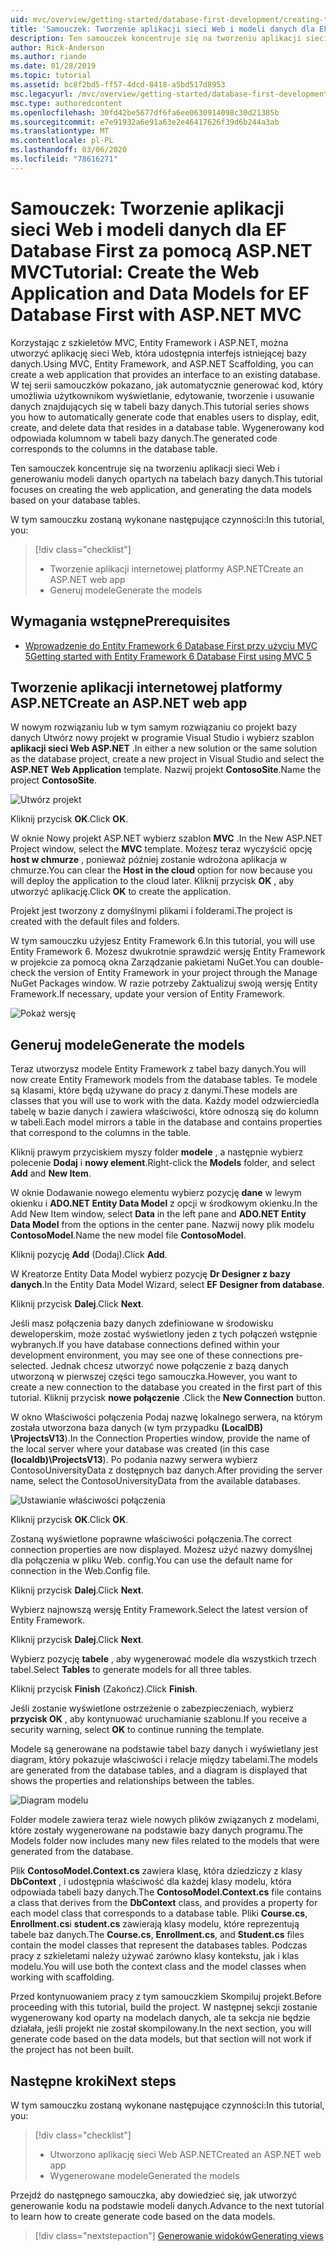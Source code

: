 ```yaml
---
uid: mvc/overview/getting-started/database-first-development/creating-the-web-application
title: 'Samouczek: Tworzenie aplikacji sieci Web i modeli danych dla EF Database First za pomocą ASP.NET MVC'
description: Ten samouczek koncentruje się na tworzeniu aplikacji sieci Web i generowaniu modeli danych opartych na tabelach bazy danych.
author: Rick-Anderson
ms.author: riande
ms.date: 01/28/2019
ms.topic: tutorial
ms.assetid: bc8f2bd5-ff57-4dcd-8418-a5bd517d8953
msc.legacyurl: /mvc/overview/getting-started/database-first-development/creating-the-web-application
msc.type: authoredcontent
ms.openlocfilehash: 30fd42be5677df6fa6ee0630914098c30d21385b
ms.sourcegitcommit: e7e91932a6e91a63e2e46417626f39d6b244a3ab
ms.translationtype: MT
ms.contentlocale: pl-PL
ms.lasthandoff: 03/06/2020
ms.locfileid: "78616271"
---
```

# <a name="tutorial-create-the-web-application-and-data-models-for-ef-database-first-with-aspnet-mvc"></a><span data-ttu-id="4cfd3-103">Samouczek: Tworzenie aplikacji sieci Web i modeli danych dla EF Database First za pomocą ASP.NET MVC</span><span class="sxs-lookup"><span data-stu-id="4cfd3-103">Tutorial: Create the Web Application and Data Models for EF Database First with ASP.NET MVC</span></span>

 <span data-ttu-id="4cfd3-104">Korzystając z szkieletów MVC, Entity Framework i ASP.NET, można utworzyć aplikację sieci Web, która udostępnia interfejs istniejącej bazy danych.</span><span class="sxs-lookup"><span data-stu-id="4cfd3-104">Using MVC, Entity Framework, and ASP.NET Scaffolding, you can create a web application that provides an interface to an existing database.</span></span> <span data-ttu-id="4cfd3-105">W tej serii samouczków pokazano, jak automatycznie generować kod, który umożliwia użytkownikom wyświetlanie, edytowanie, tworzenie i usuwanie danych znajdujących się w tabeli bazy danych.</span><span class="sxs-lookup"><span data-stu-id="4cfd3-105">This tutorial series shows you how to automatically generate code that enables users to display, edit, create, and delete data that resides in a database table.</span></span> <span data-ttu-id="4cfd3-106">Wygenerowany kod odpowiada kolumnom w tabeli bazy danych.</span><span class="sxs-lookup"><span data-stu-id="4cfd3-106">The generated code corresponds to the columns in the database table.</span></span>

<span data-ttu-id="4cfd3-107">Ten samouczek koncentruje się na tworzeniu aplikacji sieci Web i generowaniu modeli danych opartych na tabelach bazy danych.</span><span class="sxs-lookup"><span data-stu-id="4cfd3-107">This tutorial focuses on creating the web application, and generating the data models based on your database tables.</span></span>

<span data-ttu-id="4cfd3-108">W tym samouczku zostaną wykonane następujące czynności:</span><span class="sxs-lookup"><span data-stu-id="4cfd3-108">In this tutorial, you:</span></span>

> [!div class="checklist"]
> * <span data-ttu-id="4cfd3-109">Tworzenie aplikacji internetowej platformy ASP.NET</span><span class="sxs-lookup"><span data-stu-id="4cfd3-109">Create an ASP.NET web app</span></span>
> * <span data-ttu-id="4cfd3-110">Generuj modele</span><span class="sxs-lookup"><span data-stu-id="4cfd3-110">Generate the models</span></span>

## <a name="prerequisites"></a><span data-ttu-id="4cfd3-111">Wymagania wstępne</span><span class="sxs-lookup"><span data-stu-id="4cfd3-111">Prerequisites</span></span>

* [<span data-ttu-id="4cfd3-112">Wprowadzenie do Entity Framework 6 Database First przy użyciu MVC 5</span><span class="sxs-lookup"><span data-stu-id="4cfd3-112">Getting started with Entity Framework 6 Database First using MVC 5</span></span>](setting-up-database.md)

## <a name="create-an-aspnet-web-app"></a><span data-ttu-id="4cfd3-113">Tworzenie aplikacji internetowej platformy ASP.NET</span><span class="sxs-lookup"><span data-stu-id="4cfd3-113">Create an ASP.NET web app</span></span>

<span data-ttu-id="4cfd3-114">W nowym rozwiązaniu lub w tym samym rozwiązaniu co projekt bazy danych Utwórz nowy projekt w programie Visual Studio i wybierz szablon **aplikacji sieci Web ASP.NET** .</span><span class="sxs-lookup"><span data-stu-id="4cfd3-114">In either a new solution or the same solution as the database project, create a new project in Visual Studio and select the **ASP.NET Web Application** template.</span></span> <span data-ttu-id="4cfd3-115">Nazwij projekt **ContosoSite**.</span><span class="sxs-lookup"><span data-stu-id="4cfd3-115">Name the project **ContosoSite**.</span></span>

![Utwórz projekt](creating-the-web-application/_static/image1.png)

<span data-ttu-id="4cfd3-117">Kliknij przycisk **OK**.</span><span class="sxs-lookup"><span data-stu-id="4cfd3-117">Click **OK**.</span></span>

<span data-ttu-id="4cfd3-118">W oknie Nowy projekt ASP.NET wybierz szablon **MVC** .</span><span class="sxs-lookup"><span data-stu-id="4cfd3-118">In the New ASP.NET Project window, select the **MVC** template.</span></span> <span data-ttu-id="4cfd3-119">Możesz teraz wyczyścić opcję **host w chmurze** , ponieważ później zostanie wdrożona aplikacja w chmurze.</span><span class="sxs-lookup"><span data-stu-id="4cfd3-119">You can clear the **Host in the cloud** option for now because you will deploy the application to the cloud later.</span></span> <span data-ttu-id="4cfd3-120">Kliknij przycisk **OK** , aby utworzyć aplikację.</span><span class="sxs-lookup"><span data-stu-id="4cfd3-120">Click **OK** to create the application.</span></span>

<span data-ttu-id="4cfd3-121">Projekt jest tworzony z domyślnymi plikami i folderami.</span><span class="sxs-lookup"><span data-stu-id="4cfd3-121">The project is created with the default files and folders.</span></span>

<span data-ttu-id="4cfd3-122">W tym samouczku użyjesz Entity Framework 6.</span><span class="sxs-lookup"><span data-stu-id="4cfd3-122">In this tutorial, you will use Entity Framework 6.</span></span> <span data-ttu-id="4cfd3-123">Możesz dwukrotnie sprawdzić wersję Entity Framework w projekcie za pomocą okna Zarządzanie pakietami NuGet.</span><span class="sxs-lookup"><span data-stu-id="4cfd3-123">You can double-check the version of Entity Framework in your project through the Manage NuGet Packages window.</span></span> <span data-ttu-id="4cfd3-124">W razie potrzeby Zaktualizuj swoją wersję Entity Framework.</span><span class="sxs-lookup"><span data-stu-id="4cfd3-124">If necessary, update your version of Entity Framework.</span></span>

![Pokaż wersję](creating-the-web-application/_static/image3.png)

## <a name="generate-the-models"></a><span data-ttu-id="4cfd3-126">Generuj modele</span><span class="sxs-lookup"><span data-stu-id="4cfd3-126">Generate the models</span></span>

<span data-ttu-id="4cfd3-127">Teraz utworzysz modele Entity Framework z tabel bazy danych.</span><span class="sxs-lookup"><span data-stu-id="4cfd3-127">You will now create Entity Framework models from the database tables.</span></span> <span data-ttu-id="4cfd3-128">Te modele są klasami, które będą używane do pracy z danymi.</span><span class="sxs-lookup"><span data-stu-id="4cfd3-128">These models are classes that you will use to work with the data.</span></span> <span data-ttu-id="4cfd3-129">Każdy model odzwierciedla tabelę w bazie danych i zawiera właściwości, które odnoszą się do kolumn w tabeli.</span><span class="sxs-lookup"><span data-stu-id="4cfd3-129">Each model mirrors a table in the database and contains properties that correspond to the columns in the table.</span></span>

<span data-ttu-id="4cfd3-130">Kliknij prawym przyciskiem myszy folder **modele** , a następnie wybierz polecenie **Dodaj** i **nowy element**.</span><span class="sxs-lookup"><span data-stu-id="4cfd3-130">Right-click the **Models** folder, and select **Add** and **New Item**.</span></span>

<span data-ttu-id="4cfd3-131">W oknie Dodawanie nowego elementu wybierz pozycję **dane** w lewym okienku i **ADO.NET Entity Data Model** z opcji w środkowym okienku.</span><span class="sxs-lookup"><span data-stu-id="4cfd3-131">In the Add New Item window, select **Data** in the left pane and **ADO.NET Entity Data Model** from the options in the center pane.</span></span> <span data-ttu-id="4cfd3-132">Nazwij nowy plik modelu **ContosoModel**.</span><span class="sxs-lookup"><span data-stu-id="4cfd3-132">Name the new model file **ContosoModel**.</span></span>

<span data-ttu-id="4cfd3-133">Kliknij pozycję **Add** (Dodaj).</span><span class="sxs-lookup"><span data-stu-id="4cfd3-133">Click **Add**.</span></span>

<span data-ttu-id="4cfd3-134">W Kreatorze Entity Data Model wybierz pozycję **Dr Designer z bazy danych**.</span><span class="sxs-lookup"><span data-stu-id="4cfd3-134">In the Entity Data Model Wizard, select **EF Designer from database**.</span></span>

<span data-ttu-id="4cfd3-135">Kliknij przycisk **Dalej**.</span><span class="sxs-lookup"><span data-stu-id="4cfd3-135">Click **Next**.</span></span>

<span data-ttu-id="4cfd3-136">Jeśli masz połączenia bazy danych zdefiniowane w środowisku deweloperskim, może zostać wyświetlony jeden z tych połączeń wstępnie wybranych.</span><span class="sxs-lookup"><span data-stu-id="4cfd3-136">If you have database connections defined within your development environment, you may see one of these connections pre-selected.</span></span> <span data-ttu-id="4cfd3-137">Jednak chcesz utworzyć nowe połączenie z bazą danych utworzoną w pierwszej części tego samouczka.</span><span class="sxs-lookup"><span data-stu-id="4cfd3-137">However, you want to create a new connection to the database you created in the first part of this tutorial.</span></span> <span data-ttu-id="4cfd3-138">Kliknij przycisk **nowe połączenie** .</span><span class="sxs-lookup"><span data-stu-id="4cfd3-138">Click the **New Connection** button.</span></span>

<span data-ttu-id="4cfd3-139">W okno Właściwości połączenia Podaj nazwę lokalnego serwera, na którym została utworzona baza danych (w tym przypadku **(LocalDB) \ProjectsV13**).</span><span class="sxs-lookup"><span data-stu-id="4cfd3-139">In the Connection Properties window, provide the name of the local server where your database was created (in this case **(localdb)\ProjectsV13**).</span></span> <span data-ttu-id="4cfd3-140">Po podania nazwy serwera wybierz ContosoUniversityData z dostępnych baz danych.</span><span class="sxs-lookup"><span data-stu-id="4cfd3-140">After providing the server name, select the ContosoUniversityData from the available databases.</span></span>

![Ustawianie właściwości połączenia](creating-the-web-application/_static/image8.png)

<span data-ttu-id="4cfd3-142">Kliknij przycisk **OK**.</span><span class="sxs-lookup"><span data-stu-id="4cfd3-142">Click **OK**.</span></span>

<span data-ttu-id="4cfd3-143">Zostaną wyświetlone poprawne właściwości połączenia.</span><span class="sxs-lookup"><span data-stu-id="4cfd3-143">The correct connection properties are now displayed.</span></span> <span data-ttu-id="4cfd3-144">Możesz użyć nazwy domyślnej dla połączenia w pliku Web. config.</span><span class="sxs-lookup"><span data-stu-id="4cfd3-144">You can use the default name for connection in the Web.Config file.</span></span>

<span data-ttu-id="4cfd3-145">Kliknij przycisk **Dalej**.</span><span class="sxs-lookup"><span data-stu-id="4cfd3-145">Click **Next**.</span></span>

<span data-ttu-id="4cfd3-146">Wybierz najnowszą wersję Entity Framework.</span><span class="sxs-lookup"><span data-stu-id="4cfd3-146">Select the latest version of Entity Framework.</span></span>

<span data-ttu-id="4cfd3-147">Kliknij przycisk **Dalej**.</span><span class="sxs-lookup"><span data-stu-id="4cfd3-147">Click **Next**.</span></span>

<span data-ttu-id="4cfd3-148">Wybierz pozycję **tabele** , aby wygenerować modele dla wszystkich trzech tabel.</span><span class="sxs-lookup"><span data-stu-id="4cfd3-148">Select **Tables** to generate models for all three tables.</span></span>

<span data-ttu-id="4cfd3-149">Kliknij przycisk **Finish** (Zakończ).</span><span class="sxs-lookup"><span data-stu-id="4cfd3-149">Click **Finish**.</span></span>

<span data-ttu-id="4cfd3-150">Jeśli zostanie wyświetlone ostrzeżenie o zabezpieczeniach, wybierz **przycisk OK** , aby kontynuować uruchamianie szablonu.</span><span class="sxs-lookup"><span data-stu-id="4cfd3-150">If you receive a security warning, select **OK** to continue running the template.</span></span>

<span data-ttu-id="4cfd3-151">Modele są generowane na podstawie tabel bazy danych i wyświetlany jest diagram, który pokazuje właściwości i relacje między tabelami.</span><span class="sxs-lookup"><span data-stu-id="4cfd3-151">The models are generated from the database tables, and a diagram is displayed that shows the properties and relationships between the tables.</span></span>

![Diagram modelu](creating-the-web-application/_static/image11.png)

<span data-ttu-id="4cfd3-153">Folder modele zawiera teraz wiele nowych plików związanych z modelami, które zostały wygenerowane na podstawie bazy danych programu.</span><span class="sxs-lookup"><span data-stu-id="4cfd3-153">The Models folder now includes many new files related to the models that were generated from the database.</span></span>

<span data-ttu-id="4cfd3-154">Plik **ContosoModel.Context.cs** zawiera klasę, która dziedziczy z klasy **DbContext** , i udostępnia właściwość dla każdej klasy modelu, która odpowiada tabeli bazy danych.</span><span class="sxs-lookup"><span data-stu-id="4cfd3-154">The **ContosoModel.Context.cs** file contains a class that derives from the **DbContext** class, and provides a property for each model class that corresponds to a database table.</span></span> <span data-ttu-id="4cfd3-155">Pliki **Course.cs**, **Enrollment.cs**i **student.cs** zawierają klasy modelu, które reprezentują tabele baz danych.</span><span class="sxs-lookup"><span data-stu-id="4cfd3-155">The **Course.cs**, **Enrollment.cs**, and **Student.cs** files contain the model classes that represent the databases tables.</span></span> <span data-ttu-id="4cfd3-156">Podczas pracy z szkieletami należy używać zarówno klasy kontekstu, jak i klas modelu.</span><span class="sxs-lookup"><span data-stu-id="4cfd3-156">You will use both the context class and the model classes when working with scaffolding.</span></span>

<span data-ttu-id="4cfd3-157">Przed kontynuowaniem pracy z tym samouczkiem Skompiluj projekt.</span><span class="sxs-lookup"><span data-stu-id="4cfd3-157">Before proceeding with this tutorial, build the project.</span></span> <span data-ttu-id="4cfd3-158">W następnej sekcji zostanie wygenerowany kod oparty na modelach danych, ale ta sekcja nie będzie działała, jeśli projekt nie został skompilowany.</span><span class="sxs-lookup"><span data-stu-id="4cfd3-158">In the next section, you will generate code based on the data models, but that section will not work if the project has not been built.</span></span>

## <a name="next-steps"></a><span data-ttu-id="4cfd3-159">Następne kroki</span><span class="sxs-lookup"><span data-stu-id="4cfd3-159">Next steps</span></span>

<span data-ttu-id="4cfd3-160">W tym samouczku zostaną wykonane następujące czynności:</span><span class="sxs-lookup"><span data-stu-id="4cfd3-160">In this tutorial, you:</span></span>

> [!div class="checklist"]
> * <span data-ttu-id="4cfd3-161">Utworzono aplikację sieci Web ASP.NET</span><span class="sxs-lookup"><span data-stu-id="4cfd3-161">Created an ASP.NET web app</span></span>
> * <span data-ttu-id="4cfd3-162">Wygenerowane modele</span><span class="sxs-lookup"><span data-stu-id="4cfd3-162">Generated the models</span></span>

<span data-ttu-id="4cfd3-163">Przejdź do następnego samouczka, aby dowiedzieć się, jak utworzyć generowanie kodu na podstawie modeli danych.</span><span class="sxs-lookup"><span data-stu-id="4cfd3-163">Advance to the next tutorial to learn how to create generate code based on the data models.</span></span>
> [!div class="nextstepaction"]
> [<span data-ttu-id="4cfd3-164">Generowanie widoków</span><span class="sxs-lookup"><span data-stu-id="4cfd3-164">Generating views</span></span>](generating-views.md)
